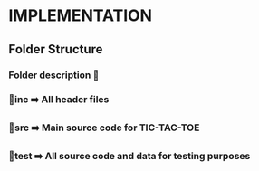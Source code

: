 # IMPLEMENTATION

## Folder Structure

### Folder	description 📂
### 🔸inc ➡️	All header files
### 🔸src	➡️ Main source code for TIC-TAC-TOE
### 🔸test ➡️ All source code and data for testing purposes
